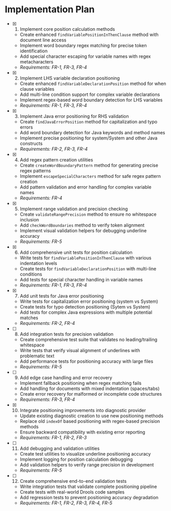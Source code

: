 # Implementation Plan

- [x] 1. Implement core position calculation methods
  - Create enhanced `findVariablePositionInThenClause` method with document line access
  - Implement word boundary regex matching for precise token identification
  - Add special character escaping for variable names with regex metacharacters
  - _Requirements: FR-1, FR-3, FR-4_

- [x] 2. Implement LHS variable declaration positioning
  - Create enhanced `findVariableDeclarationPosition` method for when clause variables
  - Add multi-line condition support for complex variable declarations
  - Implement regex-based word boundary detection for LHS variables
  - _Requirements: FR-1, FR-3, FR-4_

- [x] 3. Implement Java error positioning for RHS validation
  - Create `findJavaErrorPosition` method for capitalization and typo errors
  - Add word boundary detection for Java keywords and method names
  - Implement precise positioning for system/System and other Java constructs
  - _Requirements: FR-2, FR-3, FR-4_

- [x] 4. Add regex pattern creation utilities
  - Create `createWordBoundaryPattern` method for generating precise regex patterns
  - Implement `escapeSpecialCharacters` method for safe regex pattern creation
  - Add pattern validation and error handling for complex variable names
  - _Requirements: FR-4_

- [x] 5. Implement range validation and precision checking
  - Create `validateRangePrecision` method to ensure no whitespace inclusion
  - Add `checkWordBoundaries` method to verify token alignment
  - Implement visual validation helpers for debugging underline accuracy
  - _Requirements: FR-5_

- [x] 6. Add comprehensive unit tests for position calculation
  - Write tests for `findVariablePositionInThenClause` with various indentation levels
  - Create tests for `findVariableDeclarationPosition` with multi-line conditions
  - Add tests for special character handling in variable names
  - _Requirements: FR-1, FR-3, FR-4_

- [x] 7. Add unit tests for Java error positioning
  - Write tests for capitalization error positioning (system vs System)
  - Create tests for typo detection positioning (Sytem vs System)
  - Add tests for complex Java expressions with multiple potential matches
  - _Requirements: FR-2, FR-4_

- [ ] 8. Add integration tests for precision validation
  - Create comprehensive test suite that validates no leading/trailing whitespace
  - Write tests that verify visual alignment of underlines with problematic text
  - Add performance tests for positioning accuracy with large files
  - _Requirements: FR-5_

- [ ] 9. Add edge case handling and error recovery
  - Implement fallback positioning when regex matching fails
  - Add handling for documents with mixed indentation (spaces/tabs)
  - Create error recovery for malformed or incomplete code structures
  - _Requirements: FR-3, FR-4_

- [x] 10. Integrate positioning improvements into diagnostic provider
  - Update existing diagnostic creation to use new positioning methods
  - Replace old `indexOf` based positioning with regex-based precision methods
  - Ensure backward compatibility with existing error reporting
  - _Requirements: FR-1, FR-2, FR-3_

- [ ] 11. Add debugging and validation utilities
  - Create test utilities to visualize underline positioning accuracy
  - Implement logging for position calculation debugging
  - Add validation helpers to verify range precision in development
  - _Requirements: FR-5_

- [ ] 12. Create comprehensive end-to-end validation tests
  - Write integration tests that validate complete positioning pipeline
  - Create tests with real-world Drools code samples
  - Add regression tests to prevent positioning accuracy degradation
  - _Requirements: FR-1, FR-2, FR-3, FR-4, FR-5_